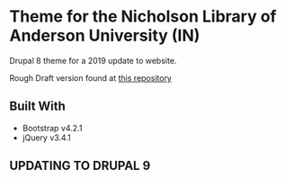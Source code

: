 # Theme for the Nicholson Library of Anderson University (IN)
Drupal 8 theme for a 2019 update to website.

Rough Draft version found at [this repository](https://github.com/NicLib/site-rough-draft)

## Built With
* Bootstrap v4.2.1
* jQuery v3.4.1


## UPDATING TO DRUPAL 9
